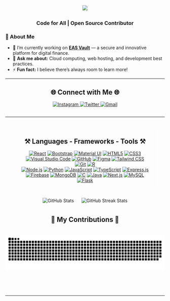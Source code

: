 <h1 align="center">
    <img src="https://readme-typing-svg.herokuapp.com/?font=Righteous&size=35&center=true&vCenter=true&width=500&height=70&duration=4000&lines=Hi+There!+👋;+I'm+Abhinav+Yadav!;" />
</h1>
<h3 align="center">Code for All | Open Source Contributor</h3>

### 👋 About Me

- 🔭 I’m currently working on **[EAS Vault](https://easvault.com)** — a secure and innovative platform for digital finance.
- 💬 **Ask me about:** Cloud computing, web hosting, and development best practices.
- ⚡ **Fun fact:** I believe there’s always room to learn more!
---
<h2 align="center">🌐 Connect with Me 🌐</h2>
<div align="center">
    <a href="https://www.instagram.com/yourusername" target="_blank">
        <img src="https://skillicons.dev/icons?i=instagram" alt="Instagram" />
    </a>
    <a href="https://twitter.com/yourusername" target="_blank">
        <img src="https://skillicons.dev/icons?i=twitter" alt="Twitter" />
    </a>
    <a href="mailto:abhinav.ydv@icloud.com" target="_blank">
        <img src="https://skillicons.dev/icons?i=gmail" alt="Gmail" />
    </a>
</div>
<br/>
<hr/>
<div align="center" style="background: rgba(255, 255, 255, 0.1); backdrop-filter: blur(10px); border-radius: 15px; padding: 20px; width: 80%; margin: 0 auto;">
    <h2 align="center">⚒️ Languages - Frameworks - Tools ⚒️</h2>
    <div align="center">
        <a href="https://reactjs.org/" target="_blank"><img src="https://skillicons.dev/icons?i=react" alt="React" /></a>
        <a href="https://getbootstrap.com/" target="_blank"><img src="https://skillicons.dev/icons?i=bootstrap" alt="Bootstrap" /></a>
        <a href="https://mui.com/" target="_blank"><img src="https://skillicons.dev/icons?i=mui" alt="Material UI" /></a>
        <a href="https://developer.mozilla.org/en-US/docs/Web/HTML" target="_blank"><img src="https://skillicons.dev/icons?i=html" alt="HTML5" /></a>
        <a href="https://developer.mozilla.org/en-US/docs/Web/CSS" target="_blank"><img src="https://skillicons.dev/icons?i=css" alt="CSS3" /></a>
        <a href="https://code.visualstudio.com/" target="_blank"><img src="https://skillicons.dev/icons?i=vscode" alt="Visual Studio Code" /></a>
        <a href="https://github.com/" target="_blank"><img src="https://skillicons.dev/icons?i=github" alt="GitHub" /></a>
        <a href="https://figma.com/" target="_blank"><img src="https://skillicons.dev/icons?i=figma" alt="Figma" /></a>
        <a href="https://tailwindcss.com/" target="_blank"><img src="https://skillicons.dev/icons?i=tailwind" alt="Tailwind CSS" /></a>
        <a href="https://git-scm.com/" target="_blank"><img src="https://skillicons.dev/icons?i=git" alt="Git" /></a>
        <a href="https://www.r-project.org/" target="_blank"><img src="https://skillicons.dev/icons?i=r" alt="R" /></a>
        <br>
        <a href="https://nodejs.org/" target="_blank"><img src="https://skillicons.dev/icons?i=nodejs" alt="Node.js" /></a>
        <a href="https://www.python.org/" target="_blank"><img src="https://skillicons.dev/icons?i=python" alt="Python" /></a>
        <a href="https://developer.mozilla.org/en-US/docs/Web/JavaScript" target="_blank"><img src="https://skillicons.dev/icons?i=javascript" alt="JavaScript" /></a>
        <a href="https://www.typescriptlang.org/" target="_blank"><img src="https://skillicons.dev/icons?i=typescript" alt="TypeScript" /></a>
        <a href="https://expressjs.com/" target="_blank"><img src="https://skillicons.dev/icons?i=express" alt="Express.js" /></a>
        <a href="https://firebase.google.com/" target="_blank"><img src="https://skillicons.dev/icons?i=firebase" alt="Firebase" /></a>
        <a href="https://www.mongodb.com/" target="_blank"><img src="https://skillicons.dev/icons?i=mongodb" alt="MongoDB" /></a>
        <a href="https://en.wikipedia.org/wiki/C_(programming_language)" target="_blank"><img src="https://skillicons.dev/icons?i=c" alt="C" /></a>
        <a href="https://www.java.com/" target="_blank"><img src="https://skillicons.dev/icons?i=java" alt="Java" /></a>
        <a href="https://nextjs.org/" target="_blank"><img src="https://skillicons.dev/icons?i=nextjs" alt="Next.js" /></a>
        <a href="https://www.mysql.com/" target="_blank"><img src="https://skillicons.dev/icons?i=mysql" alt="MySQL" /></a>
        <a href="https://flask.palletsprojects.com/" target="_blank"><img src="https://skillicons.dev/icons?i=flask" alt="Flask" /></a>
    </div>
    <br/>
</div>
<!-- Quick Stats & Highlights Section -->
<div align="center">
    <img src="https://github-readme-stats.vercel.app/api?username=yourusername&show_icons=true&theme=transparent&hide_border=true&text_color=ffffff&title_color=ffffff&icon_color=6e40c9&bg_color=00000000&custom_title=Abhi's+GitHub+Stats" alt="GitHub Stats" width="48%" style="margin: 10px;">
    <img src="https://github-readme-streak-stats.herokuapp.com/?user=yourusername&theme=transparent&hide_border=true&background=00000000&text_color=ffffff&sideNums=6e40c9&currStreakNum=ffffff&sideLabels=ffffff&ring=6e40c9" alt="GitHub Streak Stats" width="48%" style="margin: 10px;">
</div>
<div align="center">
  <h2>🐍 My Contributions 🐍</h2>
  <br>
  <img alt="snake eating my contributions" src="https://raw.githubusercontent.com/salesp07/salesp07/output/github-contribution-grid-snake.svg" />
  
  <br/><br/><br/>
</div>

<hr/>
